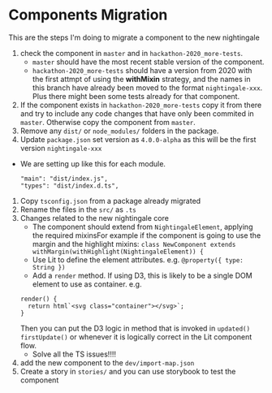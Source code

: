 # Components Migration

This are the steps I'm doing to migrate a component to the new nightingale

1. check the component in `master` and in `hackathon-2020_more-tests`.
   - `master` should have the most recent stable version of the component.
   - `hackathon-2020_more-tests` should have a version from 2020 with the first attmpt of using the **withMixin** strategy, and the names in this branch have already been moved to the format `nightingale-xxx`. Plus there might been some tests already for that component.
2. If the component exists in `hackathon-2020_more-tests` copy it from there and try to include any code changes that have only been commited in `master`. Otherwise copy the component from `master`.
3. Remove any `dist/` or `node_modules/` folders in the package.
4. Update `package.json` set version as `4.0.0-alpha` as this will be the first version `nightingale-xxx`

- We are setting up like this for each module.
  ```
  "main": "dist/index.js",
  "types": "dist/index.d.ts",
  ```

1. Copy `tsconfig.json` from a package already migrated
2. Rename the files in the `src/` as `.ts`
3. Changes related to the new nightingale core
   - The component should extend from `NightingaleElement`, applying the required mixinsFor example if the component is going to use the margin and the highlight mixins: `class NewComponent extends withMargin(withHighlight(NightingaleElement)) {`
   - Use Lit to define the element attributes. e.g. `@property({ type: String })`
   - Add a `render` method. If using D3, this is likely to be a single DOM element to use as container. e.g.
   ```
   render() {
     return html`<svg class="container"></svg>`;
   }
   ```
   Then you can put the D3 logic in method that is invoked in `updated()` `firstUpdate()` or whenever it is logically correct in the Lit component flow.
   - Solve all the TS issues!!!!
4. add the new component to the `dev/import-map.json`
5. Create a story in `stories/` and you can use storybook to test the component

